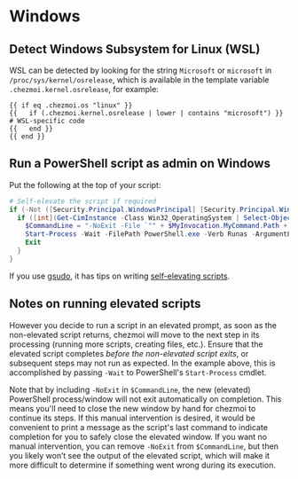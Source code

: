 # Windows

## Detect Windows Subsystem for Linux (WSL)

WSL can be detected by looking for the string `Microsoft` or `microsoft` in
`/proc/sys/kernel/osrelease`, which is available in the template variable
`.chezmoi.kernel.osrelease`, for example:

```
{{ if eq .chezmoi.os "linux" }}
{{   if (.chezmoi.kernel.osrelease | lower | contains "microsoft") }}
# WSL-specific code
{{   end }}
{{ end }}
```

## Run a PowerShell script as admin on Windows

Put the following at the top of your script:

```powershell
# Self-elevate the script if required
if (-Not ([Security.Principal.WindowsPrincipal] [Security.Principal.WindowsIdentity]::GetCurrent()).IsInRole([Security.Principal.WindowsBuiltInRole] 'Administrator')) {
  if ([int](Get-CimInstance -Class Win32_OperatingSystem | Select-Object -ExpandProperty BuildNumber) -ge 6000) {
    $CommandLine = "-NoExit -File `"" + $MyInvocation.MyCommand.Path + "`" " + $MyInvocation.UnboundArguments
    Start-Process -Wait -FilePath PowerShell.exe -Verb Runas -ArgumentList $CommandLine
    Exit
  }
}
```

If you use [gsudo](https://gerardog.github.io/gsudo/docs/intro), it has tips on writing
[self-elevating scripts](https://gerardog.github.io/gsudo/docs/tips/script-self-elevation#self-elevate-script).

## Notes on running elevated scripts

However you decide to run a script in an elevated prompt, as soon as the non-elevated script returns, chezmoi will move to the next step in its
processing (running more scripts, creating files, etc.).
Ensure that the elevated script completes *before the non-elevated script exits*, or subsequent steps may not run as expected.
In the example above, this is accomplished by passing `-Wait` to PowerShell's `Start-Process` cmdlet.

Note that by including `-NoExit` in `$CommandLine`, the new (elevated) PowerShell process/window will not exit automatically on completion.
This means you'll need to close the new window by hand for chezmoi to continue its steps. If this manual intervention is desired, it would
be convenient to print a message as the script's last command to indicate completion for you to safely close the elevated window.
If you want no manual intervention, you can remove `-NoExit` from `$CommandLine`, but then you likely won’t see the output of the elevated
script, which will make it more difficult to determine if something went wrong during its execution.
